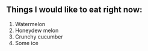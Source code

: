 ## Things I would like to eat right now:
1. Watermelon
2. Honeydew melon
3. Crunchy cucumber
4. Some ice
